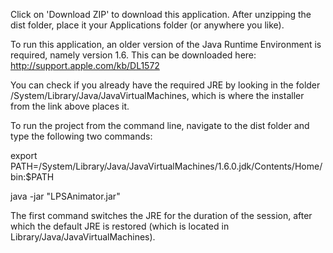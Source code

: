 Click on 'Download ZIP' to download this application.  After unzipping the dist folder, place it your Applications folder (or anywhere you like). 

To run this application, an older version of the Java Runtime Environment is required, namely version 1.6.  This can be downloaded here: http://support.apple.com/kb/DL1572

You can check if you already have the required JRE by looking in the folder /System/Library/Java/JavaVirtualMachines, which is where the installer from the link above places it.

To run the project from the command line, navigate to the dist folder and type the following two commands:

export PATH=/System/Library/Java/JavaVirtualMachines/1.6.0.jdk/Contents/Home/bin:$PATH

java -jar "LPSAnimator.jar"

The first command switches the JRE for the duration of the session, after which the default JRE is restored (which is located in Library/Java/JavaVirtualMachines).
